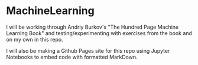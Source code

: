 # MachineLearning
I will be working through Andriy Burkov's "The Hundred Page Machine Learning Book" and testing/experimenting with exercises from the book and on my own in this repo.

I will also be making a Github Pages site for this repo using Jupyter Notebooks to embed code with formatted MarkDown.
